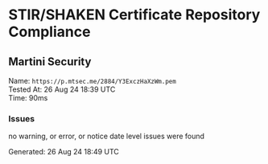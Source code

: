 # STIR/SHAKEN Certificate Repository Compliance

## Martini Security

Name: `https://p.mtsec.me/2884/Y3ExczHaXzWm.pem`\
Tested At: 26 Aug 24 18:39 UTC\
Time: 90ms

### Issues

no warning, or error, or notice date level issues were found

Generated: 26 Aug 24 18:49 UTC